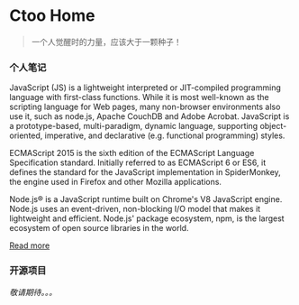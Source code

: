 # Ctoo Home

>一个人觉醒时的力量，应该大于一颗种子！

### 个人笔记
JavaScript (JS) is a lightweight interpreted or JIT-compiled programming language with first-class functions. While it is most well-known as the scripting language for Web pages, many non-browser environments also use it, such as node.js, Apache CouchDB and Adobe Acrobat. JavaScript is a prototype-based, multi-paradigm, dynamic language, supporting object-oriented, imperative, and declarative (e.g. functional programming) styles.

ECMAScript 2015 is the sixth edition of the ECMAScript Language Specification standard. Initially referred to as ECMAScript 6 or ES6, it defines the standard for the JavaScript implementation in SpiderMonkey, the engine used in Firefox and other Mozilla applications.

Node.js® is a JavaScript runtime built on Chrome's V8 JavaScript engine. Node.js uses an event-driven, non-blocking I/O model that makes it lightweight and efficient. Node.js' package ecosystem, npm, is the largest ecosystem of open source libraries in the world.

[Read more](https://ctoo88.github.io/blog)

### 开源项目

*敬请期待。。。*
